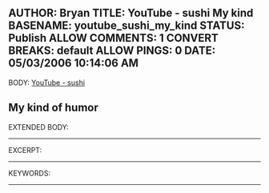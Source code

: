 AUTHOR: Bryan
TITLE: YouTube - sushi My kind
BASENAME: youtube_sushi_my_kind
STATUS: Publish
ALLOW COMMENTS: 1
CONVERT BREAKS: __default__
ALLOW PINGS: 0
DATE: 05/03/2006 10:14:06 AM
-----
BODY:
<a title="YouTube - sushi" href="http://youtube.com/watch?v=0b75cl4-qRE">YouTube - sushi</a>

My kind of humor
-----
EXTENDED BODY:

-----
EXCERPT:

-----
KEYWORDS:

-----


